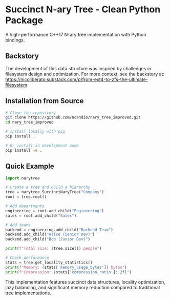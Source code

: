 # Succinct N-ary Tree - Clean Python Package

A high-performance C++17 N-ary tree implementation with Python bindings.

## Backstory

The development of this data structure was inspired by challenges in filesystem design and optimization. For more context, see the backstory at: https://nicoliberato.substack.com/p/from-ext4-to-zfs-the-ultimate-filesystem

## Installation from Source

```bash
# Clone the repository
git clone https://github.com/ncandio/nary_tree_improved.git
cd nary_tree_improved

# Install locally with pip
pip install .

# Or install in development mode
pip install -e .
```

## Quick Example

```python
import narytree

# Create a tree and build a hierarchy
tree = narytree.SuccinctNaryTree("Company")
root = tree.root()

# Add departments
engineering = root.add_child("Engineering")
sales = root.add_child("Sales")

# Add teams
backend = engineering.add_child("Backend Team")
backend.add_child("Alice (Senior Dev)")
backend.add_child("Bob (Junior Dev)")

print(f"Total size: {tree.size()} people")

# Check performance
stats = tree.get_locality_statistics()
print(f"Memory: {stats['memory_usage_bytes']} bytes")
print(f"Compression: {stats['compression_ratio']:.2f}")
```

This implementation features succinct data structures, locality optimization, lazy balancing, and significant memory reduction compared to traditional tree implementations.
